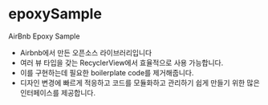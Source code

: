 # epoxySample
AirBnb Epoxy Sample


-  Airbnb에서 만든 오픈소스 라이브러리입니다
-  여러 뷰 타입을 갖는 RecyclerView에서 효율적으로 사용 가능합니다. 
-  이를 구현하는데 필요한 boilerplate code를 제거해줍니다.
-  디자인 변경에 빠르게 적응하고 코드를 모듈화하고 관리하기 쉽게 만들기 위한 많은 인터페이스를 제공합니다.
